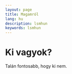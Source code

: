 ```yaml
---
layout: page
title: Magamról
lang: hu
description: lsmhun
keywords: lsmhun
---
```


# Ki vagyok?

Talán fontosabb, hogy ki nem.
